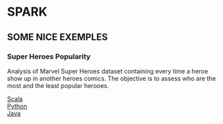 # SPARK

## SOME NICE EXEMPLES

### Super Heroes Popularity
Analysis of Marvel Super Heroes dataset containing every time a heroe show up in another heroes comics.
The objective is to assess who are the most and the least popular herooes.

[Scala](/spark/scala/src/main/scala/br/com/juliocnsouza/dataset/SuperHeroPopularity.scala)<br>
[Python](/spark/scala/src/main/scala/br/com/juliocnsouza/dataset/SuperHeroPopularity.scala)<br>
[Java](/spark/scala/src/main/scala/br/com/juliocnsouza/dataset/SuperHeroPopularity.scala)<br>


